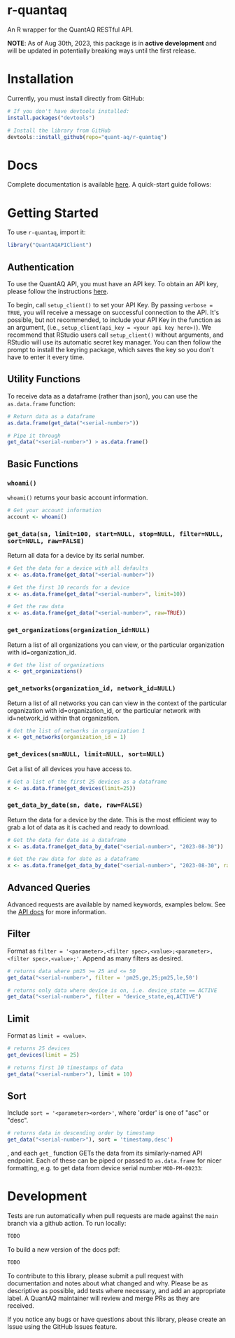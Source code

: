 # r-quantaq

An R wrapper for the QuantAQ RESTful API.

**NOTE**:
As of Aug 30th, 2023, this package is in **active development** and will be updated in potentially breaking ways until the first release.

# Installation

Currently, you must install directly from GitHub:

```R
# If you don't have devtools installed:
install.packages("devtools")

# Install the library from GitHub
devtools::install_github(repo="quant-aq/r-quantaq")
```


# Docs

Complete documentation is available [here](). A quick-start guide follows:

# Getting Started

To use `r-quantaq`, import it:

```R
library("QuantAQAPIClient")
```

## Authentication

To use the QuantAQ API, you must have an API key. To obtain an API key, please follow the instructions [here](https://docs.quant-aq.com/api#541cc94f0c3a41abbb0200b69bb8d9e2).

To begin, call `setup_client()` to set your API Key. By passing `verbose = TRUE`, you will receive a message on successful connection to the API. It's possible, but not recommended, to include your API Key in the function as an argument, (i.e., `setup_client(api_key = <your api key here>)`). We recommend that RStudio users call `setup_client()` without arguments, and RStudio will use its automatic secret key manager. You can then follow the prompt to install the keyring package, which saves the key so you don't have to enter it every time.

## Utility Functions

To receive data as a dataframe (rather than json), you can use the `as.data.frame` function:

```R
# Return data as a dataframe
as.data.frame(get_data("<serial-number>"))

# Pipe it through
get_data("<serial-number>") > as.data.frame()
```


## Basic Functions

### `whoami()`

`whoami()` returns your basic account information.

```R
# Get your account information
account <- whoami()
```

### `get_data(sn, limit=100, start=NULL, stop=NULL, filter=NULL, sort=NULL, raw=FALSE)`

Return all data for a device by its serial number. 

```R
# Get the data for a device with all defaults
x <- as.data.frame(get_data("<serial-number>"))

# Get the first 10 records for a device 
x <- as.data.frame(get_data("<serial-number>", limit=10))

# Get the raw data
x <- as.data.frame(get_data("<serial-number>", raw=TRUE))
```

### `get_organizations(organization_id=NULL)`

Return a list of all organizations you can view,
or the particular organization with id=organization_id.

```R
# Get the list of organizations
x <- get_organizations()
```

### `get_networks(organization_id, network_id=NULL)`

Return a list of all networks you can can view in
the context of the particular organization with id=organization_id,
or the particular network with id=network_id within that organization.

```R
# Get the list of networks in organization 1
x <- get_networks(organization_id = 1)
```

### `get_devices(sn=NULL, limit=NULL, sort=NULL)`

Get a list of all devices you have access to.

```R
# Get a list of the first 25 devices as a dataframe
x <- as.data.frame(get_devices(limit=25))
```

### `get_data_by_date(sn, date, raw=FALSE)`

Return the data for a device by the date. This is the most efficient way to grab a lot of data as it is cached and ready to download.

```R
# Get the data for date as a dataframe
x <- as.data.frame(get_data_by_date("<serial-number>", "2023-08-30"))

# Get the raw data for date as a dataframe
x <- as.data.frame(get_data_by_date("<serial-number>", "2023-08-30", raw=TRUE))
```

## Advanced Queries

Advanced requests are available by named keywords, examples below. See the [API docs](https://docs.quant-aq.com/api#1bcd5e949cb74e63ab25d214d600e1af) for more information.

## Filter
Format as `filter = '<parameter>,<filter spec>,<value>;<parameter>,<filter spec>,<value>;'`. Append as many filters as desired.

```R
# returns data where pm25 >= 25 and <= 50
get_data("<serial-number>", filter = 'pm25,ge,25;pm25,le,50') 

# returns only data where device is on, i.e. device_state == ACTIVE
get_data("<serial-number>", filter = "device_state,eq,ACTIVE") 
```

## Limit 
Format as `limit = <value>`.

```R
# returns 25 devices
get_devices(limit = 25) 

# returns first 10 timestamps of data
get_data("<serial-number>"), limit = 10) 
```

## Sort

Include `sort = '<parameter><order>'`, where 'order' is one of "asc" or "desc".

```R
# returns data in descending order by timestamp
get_data("<serial-number>"), sort = 'timestamp,desc') 
```




, and each `get_` function GETs the data from its similarly-named API endpoint. Each of these can be piped or passed to `as.data.frame` for nicer formatting, e.g. to get data from device serial number `MOD-PM-00233`:



# Development

Tests are run automatically when pull requests are made against the `main` branch via a github action. To run locally:

```R
TODO
```

To build a new version of the docs pdf:

```R
TODO
```

To contribute to this library, please submit a pull request with documentation and notes about what changed and why. Please be as descriptive as possible, add tests where necessary, and add an appropriate label. A QuantAQ maintainer will review and merge PRs as they are received.

If you notice any bugs or have questions about this library, please create an Issue using the GitHub Issues feature.